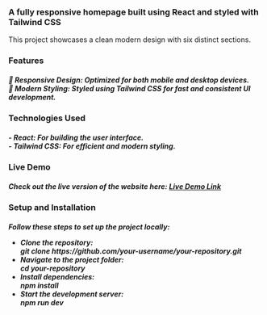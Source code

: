 

  <h3>A fully responsive homepage built using React and styled with Tailwind CSS</h3>
  <p>
    This project showcases a clean modern design with six distinct sections.
  </p>

  <h3>Features</h3>
  <h5>
    📱 <strong>Responsive Design:</strong> Optimized for both mobile and desktop devices.<br>
    🎨 <strong>Modern Styling:</strong> Styled using Tailwind CSS for fast and consistent UI development.
  </h5>

  <h3>Technologies Used</h3>
  <h5>
    - <strong>React:</strong> For building the user interface.<br>
    - <strong>Tailwind CSS:</strong> For efficient and modern styling.
  </h5>

  <h3>Live Demo</h3>
  <h5>
    Check out the live version of the website here: 
    <a href="https://indotrave.netlify.app/" target="_blank">Live Demo Link</a>
  </h5>

  <h3>Setup and Installation</h3>
  <h5>
    Follow these steps to set up the project locally:
    <ul>
      <li><strong>Clone the repository:</strong></li>
      <div class="code">git clone https://github.com/your-username/your-repository.git</div>
      <li><strong>Navigate to the project folder:</strong></li>
      <div class="code">cd your-repository</div>
      <li><strong>Install dependencies:</strong></li>
      <div class="code">npm install</div>
      <li><strong>Start the development server:</strong></li>
      <div class="code">npm run dev</div>
    </ul>
  </h5>


